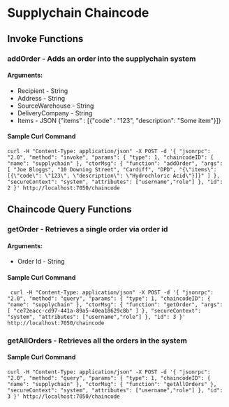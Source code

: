 # Supplychain Chaincode
## Invoke Functions
### addOrder - Adds an order into the supplychain system
#### Arguments: 
* Recipient - String
* Address - String
* SourceWarehouse - String
* DeliveryCompany - String
* Items - JSON {"items" : [{"code" : "123", "description": "Some item"}]}
#### Sample Curl Command
`curl -H "Content-Type: application/json" -X POST -d '{
     "jsonrpc": "2.0",
     "method": "invoke",
     "params": {
         "type": 1,
         "chaincodeID": {
             "name": "supplychain"
         },
         "ctorMsg": {
             "function": "addOrder",
             "args": [
                 "Joe Bloggs",
                 "10 Downing Street",
                 "Cardiff",
                 "DPD",
                 "{\"items\": [{\"code\": \"123\", \"description\": \"Hydrochloric Acid\"}]}"
             ]
         },
         "secureContext": "system",
				 "attributes": ["username","role"]
     },
     "id": 2
 }' http://localhost:7050/chaincode`

## Chaincode Query Functions
### getOrder - Retrieves a single order via order id
#### Arguments: 
* Order Id - String
#### Sample Curl Command
` curl -H "Content-Type: application/json" -X POST -d '{
      "jsonrpc": "2.0",
      "method": "query",
      "params": {
          "type": 1,
          "chaincodeID": {
              "name": "supplychain"
          },
          "ctorMsg": {
              "function": "getOrder",
              "args": [
                 "ce72eacc-cd97-441a-89a5-40ea18629c8b"
              ]
          },
          "secureContext": "system",
 				 "attributes": ["username","role"]
      },
      "id": 3
  }' http://localhost:7050/chaincode`

### getAllOrders - Retrieves all the orders in the system
#### Sample Curl Command
`curl -H "Content-Type: application/json" -X POST -d '{
      "jsonrpc": "2.0",
      "method": "query",
      "params": {
          "type": 1,
          "chaincodeID": {
              "name": "supplychain"
          },
          "ctorMsg": {
              "function": "getAllOrders"
          },
          "secureContext": "system",
 				 "attributes": ["username","role"]
      },
      "id": 3
  }' http://localhost:7050/chaincode`
